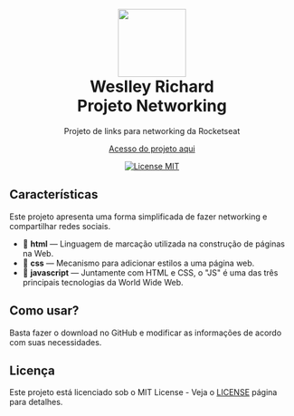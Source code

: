 
<h1 align="center">
<br>
  <img src="https://github.com/weslleyrichardi/Projeto-Networking/blob/main/style/avatar.png" alt="" width="120">
<br>
  Weslley Richard
<br>
Projeto Networking
</h1>

<p align="center">Projeto de links para networking da Rocketseat</p>
<p align="center"><a href="https://weslleyrichardi.github.io/Projeto-Networking/">Acesso do projeto aqui</a></p>
<p align="center">
  <a href="https://opensource.org/licenses/MIT">
    <img src="https://img.shields.io/badge/License-MIT-blue.svg" alt="License MIT">
  </a>
</p>

## Características
[//]: # (Add the features of your project here:)
Este projeto apresenta uma forma simplificada de fazer networking e compartilhar redes sociais.
- 📌 **html** — Linguagem de marcação utilizada na construção de páginas na Web.
- 📌 **css** — Mecanismo para adicionar estilos a uma página web.
- 📌 **javascript** — Juntamente com HTML e CSS, o "JS" é uma das três principais tecnologias da World Wide Web.

## Como usar?

Basta fazer o download no GitHub e modificar as informações de acordo com suas necessidades.
<br>

## Licença

Este projeto está licenciado sob o MIT License - Veja o [LICENSE](https://opensource.org/licenses/MIT) página para detalhes.
